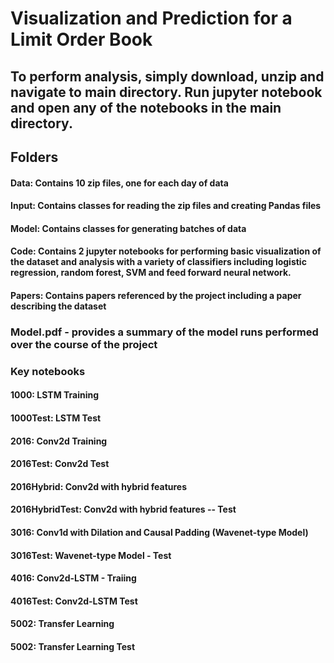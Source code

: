 # Visualization and Prediction for a Limit Order Book
## To perform analysis, simply download, unzip and navigate to main directory. Run jupyter notebook and open any of the notebooks in the main directory.
## Folders
#### Data: Contains 10 zip files, one for each day of data
#### Input: Contains classes for reading the zip files and creating Pandas files
#### Model: Contains classes for generating batches of data
#### Code: Contains 2 jupyter notebooks for performing basic visualization of the dataset and analysis with a variety of classifiers including logistic regression, random forest, SVM and feed forward neural network.
#### Papers: Contains papers referenced by the project including a paper describing the dataset
### Model.pdf - provides a summary of the model runs performed over the course of the project
### Key notebooks
#### 1000: LSTM Training
#### 1000Test: LSTM Test
#### 2016: Conv2d Training
#### 2016Test: Conv2d Test
#### 2016Hybrid: Conv2d with hybrid features
#### 2016HybridTest: Conv2d with hybrid features -- Test
#### 3016: Conv1d with Dilation and Causal Padding (Wavenet-type Model)
#### 3016Test: Wavenet-type Model - Test
#### 4016: Conv2d-LSTM - Traiing
#### 4016Test: Conv2d-LSTM Test
#### 5002: Transfer Learning
#### 5002: Transfer Learning Test
